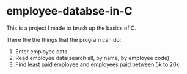 # employee-databse-in-C
 This is a project I made to brush up the basics of C. 
 
 There the the things that the program can do:
 1. Enter employee data
 2. Read employee data(search all, by name, by employee code)
 3. Find least paid employee and employees paid between 5k to 20k. 
